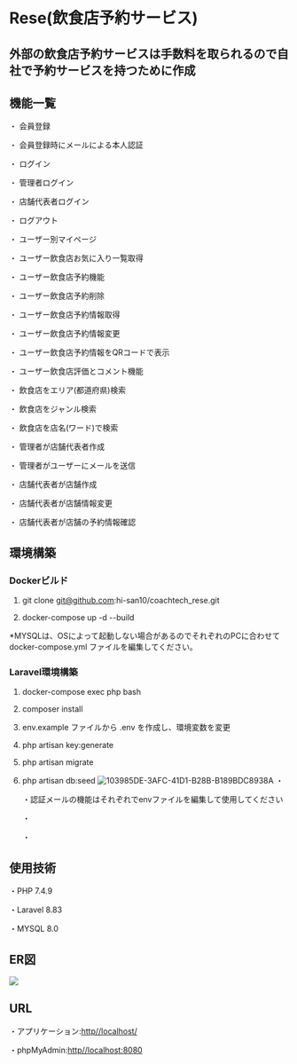 # Rese(飲食店予約サービス)

## 外部の飲食店予約サービスは手数料を取られるので自社で予約サービスを持つために作成

## 機能一覧
・ 会員登録

・ 会員登録時にメールによる本人認証

・ ログイン

・ 管理者ログイン

・ 店舗代表者ログイン

・ ログアウト

・ ユーザー別マイページ

・ ユーザー飲食店お気に入り一覧取得

・ ユーザー飲食店予約機能

・ ユーザー飲食店予約削除

・ ユーザー飲食店予約情報取得

・ ユーザー飲食店予約情報変更

・ ユーザー飲食店予約情報をQRコードで表示

・ ユーザー飲食店評価とコメント機能

・ 飲食店をエリア(都道府県)検索

・ 飲食店をジャンル検索

・ 飲食店を店名(ワード)で検索

・ 管理者が店舗代表者作成

・ 管理者がユーザーにメールを送信

・ 店舗代表者が店舗作成

・ 店舗代表者が店舗情報変更

・ 店舗代表者が店舗の予約情報確認

## 環境構築

### Dockerビルド

1. git clone git@github.com:hi-san10/coachtech_rese.git

2. docker-compose up -d --build

*MYSQLは、OSによって起動しない場合があるのでそれぞれのPCに合わせて docker-compose.yml ファイルを編集してください。

### Laravel環境構築

1. docker-compose exec php bash

2. composer install

3. env.example ファイルから .env を作成し、環境変数を変更

4. php artisan key:generate

5. php artisan migrate

6. php artisan db:seed
![103985DE-3AFC-41D1-B28B-B189BDC8938A](https://github.com/user-attachments/assets/cf370312-651d-4836-94b7-b7154552033a)
    ・

    ・認証メールの機能はそれぞれでenvファイルを編集して使用してください

    ・

    ・

## 使用技術

・PHP 7.4.9

・Laravel 8.83

・MYSQL 8.0

## ER図

![](https://github.com/user-attachments/assets/b53378c6-834b-44de-9487-a1a2260fe8c6)

## URL

・アプリケーション:[http//localhost/](http//localhost/)

・phpMyAdmin:[http//localhost:8080](http/localhost:8080)
